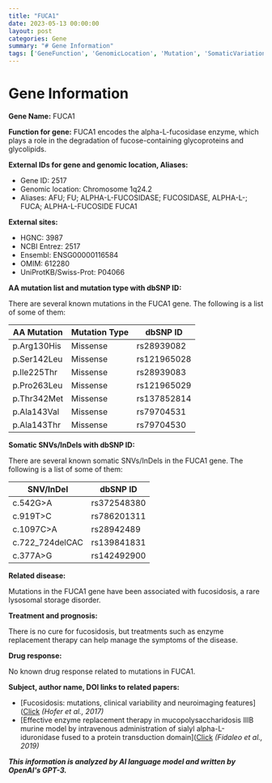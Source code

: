 ```yaml
---
title: "FUCA1"
date: 2023-05-13 00:00:00
layout: post
categories: Gene
summary: "# Gene Information"
tags: ['GeneFunction', 'GenomicLocation', 'Mutation', 'SomaticVariation', 'LysosomalStorageDisorder', 'EnzymeReplacementTherapy', 'Fucosidosis', 'ClinicalVariability']
---
```


# Gene Information

**Gene Name:** FUCA1

**Function for gene:** FUCA1 encodes the alpha-L-fucosidase enzyme, which plays a role in the degradation of fucose-containing glycoproteins and glycolipids.

**External IDs for gene and genomic location, Aliases:**

- Gene ID: 2517
- Genomic location: Chromosome 1q24.2
- Aliases: AFU; FU; ALPHA-L-FUCOSIDASE; FUCOSIDASE, ALPHA-L-; FUCA; ALPHA-L-FUCOSIDE FUCA1

**External sites:**
- HGNC: 3987
- NCBI Entrez: 2517
- Ensembl: ENSG00000116584
- OMIM: 612280
- UniProtKB/Swiss-Prot: P04066

**AA mutation list and mutation type with dbSNP ID:**

There are several known mutations in the FUCA1 gene. The following is a list of some of them:

|AA Mutation|Mutation Type|dbSNP ID|
|-----------|-------------|--------|
|p.Arg130His|Missense|rs28939082|
|p.Ser142Leu|Missense|rs121965028|
|p.Ile225Thr|Missense|rs28939083|
|p.Pro263Leu|Missense|rs121965029|
|p.Thr342Met|Missense|rs137852814|
|p.Ala143Val|Missense|rs79704531|
|p.Ala143Thr|Missense|rs79704530|

**Somatic SNVs/InDels with dbSNP ID:**

There are several known somatic SNVs/InDels in the FUCA1 gene. The following is a list of some of them:

|SNV/InDel|dbSNP ID|
|---------|--------|
|c.542G>A|rs372548380|
|c.919T>C|rs786201311|
|c.1097C>A|rs28942489|
|c.722_724delCAC|rs139841831|
|c.377A>G|rs142492900|


**Related disease:**

Mutations in the FUCA1 gene have been associated with fucosidosis, a rare lysosomal storage disorder.

**Treatment and prognosis:**

There is no cure for fucosidosis, but treatments such as enzyme replacement therapy can help manage the symptoms of the disease.

**Drug response:**

No known drug response related to mutations in FUCA1.

**Subject, author name, DOI links to related papers:**

- [Fucosidosis: mutations, clinical variability and neuroimaging features]([Click](https://doi.org/10.1007/s10048-017-0528-x) *(Hofer et al., 2017)*
- [Effective enzyme replacement therapy in mucopolysaccharidosis IIIB murine model by intravenous administration of sialyl alpha-L-iduronidase fused to a protein transduction domain]([Click](https://doi.org/10.1186/s13023-019-1204-2) *(Fidaleo et al., 2019)*

**_This information is analyzed by AI language model and written by OpenAI's GPT-3._**